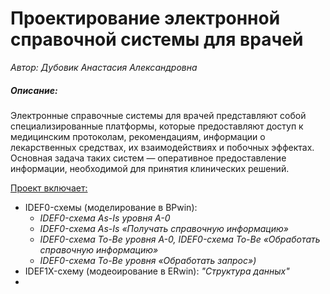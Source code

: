 # Проектирование электронной справочной системы для врачей  
_Автор: Дубовик Анастасия Александровна_
  
##### Описание:  
Электронные справочные системы для врачей представляют собой специализированные платформы, которые предоставляют доступ к медицинским протоколам, рекомендациям, информации о лекарственных средствах, их взаимодействиях и побочных эффектах. Основная задача таких систем — оперативное предоставление информации, необходимой для принятия клинических решений.  
  
<u>Проект включает:</u>
- IDEF0-схемы (моделирование в BPwin):
    - _IDEF0-схема As-Is уровня A-0_
    - _IDEF0-схема As-Is «Получать справочную информацию»_
    - _IDEF0-схема To-Be уровня A-0, IDEF0-схема To-Be «Обработать справочную информацию»_
    - _IDEF0-схема To-Be уровня «Обработать запрос»)_
- IDEF1X-схему (модеоирование в ERwin): _"Структура данных"_
- 
